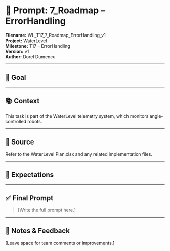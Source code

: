 # 📌 Prompt: 7_Roadmap – ErrorHandling

**Filename:** WL_T17_7_Roadmap_ErrorHandling_v1  
**Project:** WaterLevel  
**Milestone:** T17 – ErrorHandling  
**Version:** v1  
**Author:** Dorel Dumencu

---

## 🎯 Goal



---

## 📚 Context

This task is part of the WaterLevel telemetry system, which monitors angle-controlled robots.

---

## 📂 Source

Refer to the WaterLevel Plan.xlsx and any related implementation files.

---

## 📐 Expectations

---

## ✅ Final Prompt

> [Write the full prompt here.]

---

## 🧠 Notes & Feedback

[Leave space for team comments or improvements.]
